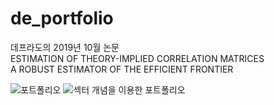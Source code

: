 # de_portfolio
데프라도의 2019년 10월 논문 <br>
ESTIMATION OF THEORY-IMPLIED CORRELATION MATRICES <br>
A ROBUST ESTIMATOR OF THE EFFICIENT FRONTIER <br>


![포트폴리오](https://user-images.githubusercontent.com/40931326/84565875-6d1d4580-ada7-11ea-9d9f-eff08fcd8c1f.PNG)
![섹터 개념을 이용한 포트폴리오](https://user-images.githubusercontent.com/40931326/84565876-6ee70900-ada7-11ea-9267-f9b23cd88ba8.PNG)
